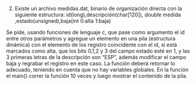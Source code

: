 2. Existe un archivo medidas.dat, binario de organización directa con la siguiente estructura:
id(long),descripción(char[120]), double medida ,estado(unsigned),baja(int 0:alta 1:baja)

Se pide, usando funciones de lenguaje c, que pase como argumento  el id entre otros parámetros y agregue  un elemento en una pila (estructura dinámica) con el elemento de los registro coincidente con el id,  si está marcados como alta,  que los bits 0,1,2 y 3  del campo estado esté en 1, y las 3 primeras letras de la descripción  son “ESP”, además modificar el campo baja y regrabar el registro en este caso. La función deberá retornar lo adecuado, teniendo en cuenta que no hay variables globales.
 En la función el main() correr la función 10 veces y luego mostrar el contenido de la pila.
